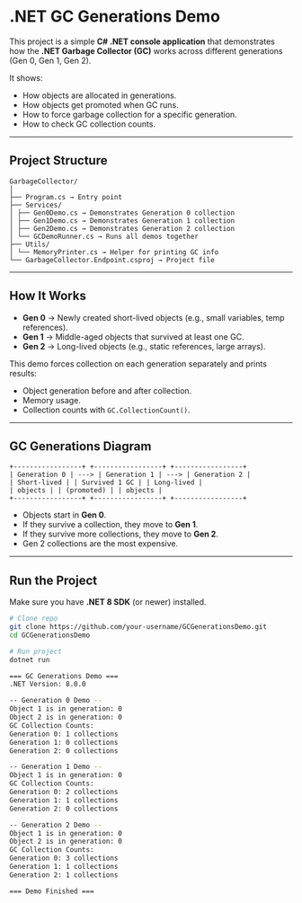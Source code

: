 # .NET GC Generations Demo  

This project is a simple **C# .NET console application** that demonstrates how the **.NET Garbage Collector (GC)** works across different generations (Gen 0, Gen 1, Gen 2).  

It shows:  
- How objects are allocated in generations.  
- How objects get promoted when GC runs.  
- How to force garbage collection for a specific generation.  
- How to check GC collection counts.  

---

##  Project Structure  
```
GarbageCollector/
│
├── Program.cs → Entry point
├── Services/
│ ├── Gen0Demo.cs → Demonstrates Generation 0 collection
│ ├── Gen1Demo.cs → Demonstrates Generation 1 collection
│ ├── Gen2Demo.cs → Demonstrates Generation 2 collection
│ └── GCDemoRunner.cs → Runs all demos together
├── Utils/
│ └── MemoryPrinter.cs → Helper for printing GC info
└── GarbageCollector.Endpoint.csproj → Project file
```

---

##  How It Works  

- **Gen 0** → Newly created short-lived objects (e.g., small variables, temp references).  
- **Gen 1** → Middle-aged objects that survived at least one GC.  
- **Gen 2** → Long-lived objects (e.g., static references, large arrays).  

This demo forces collection on each generation separately and prints results:  
- Object generation before and after collection.  
- Memory usage.  
- Collection counts with `GC.CollectionCount()`.  

---

##  GC Generations Diagram  
```
+-----------------+ +-----------------+ +-----------------+
| Generation 0 | ---> | Generation 1 | ---> | Generation 2 |
| Short-lived | | Survived 1 GC | | Long-lived |
| objects | | (promoted) | | objects |
+-----------------+ +-----------------+ +-----------------+
```

- Objects start in **Gen 0**.  
- If they survive a collection, they move to **Gen 1**.  
- If they survive more collections, they move to **Gen 2**.  
- Gen 2 collections are the most expensive.  

---

##  Run the Project  

Make sure you have **.NET 8 SDK** (or newer) installed.  

```bash
# Clone repo
git clone https://github.com/your-username/GCGenerationsDemo.git
cd GCGenerationsDemo

# Run project
dotnet run

=== GC Generations Demo ===
.NET Version: 8.0.0

-- Generation 0 Demo --
Object 1 is in generation: 0
Object 2 is in generation: 0
GC Collection Counts:
Generation 0: 1 collections
Generation 1: 0 collections
Generation 2: 0 collections

-- Generation 1 Demo --
Object 1 is in generation: 0
GC Collection Counts:
Generation 0: 2 collections
Generation 1: 1 collections
Generation 2: 0 collections

-- Generation 2 Demo --
Object 1 is in generation: 0
Object 2 is in generation: 0
GC Collection Counts:
Generation 0: 3 collections
Generation 1: 1 collections
Generation 2: 1 collections

=== Demo Finished ===

